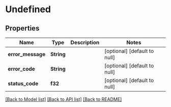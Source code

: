 # Undefined

## Properties
Name | Type | Description | Notes
------------ | ------------- | ------------- | -------------
**error_message** | **String** |  | [optional] [default to null]
**error_code** | **String** |  | [optional] [default to null]
**status_code** | **f32** |  | [optional] [default to null]

[[Back to Model list]](../README.md#documentation-for-models) [[Back to API list]](../README.md#documentation-for-api-endpoints) [[Back to README]](../README.md)


